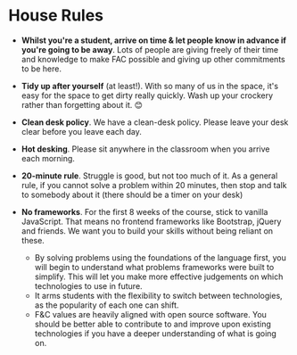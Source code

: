 # House Rules

- **Whilst you're a student, arrive on time & let people know in advance if you're going to be away**. Lots of people are giving freely of their time and knowledge to make FAC possible and giving up other commitments to be here.

- **Tidy up after yourself** (at least!). With so many of us in the space, it's easy for the space to get dirty really quickly. Wash up your crockery rather than forgetting about it. :blush:

- **Clean desk policy**. We have a clean-desk policy. Please leave your desk clear before you leave each day.

- **Hot desking**. Please sit anywhere in the classroom when you arrive each morning.

- **20-minute rule**. Struggle is good, but not too much of it. As a general rule, if you cannot solve a problem within 20 minutes, then stop and talk to somebody about it (there should be a timer on your desk)

- **No frameworks**. For the first 8 weeks of the course, stick to vanilla JavaScript. That means no frontend frameworks like Bootstrap, jQuery and friends. We want you to build your skills without being reliant on these.
  - By solving problems using the foundations of the language first, you will begin to understand what problems frameworks were built to simplify. This will let you make more effective judgements on which technologies to use in future.
  - It arms students with the flexibility to switch between technologies, as the popularity of each one can shift.
  - F&C values are heavily aligned with open source software. You should be better able to contribute to and improve upon existing technologies if you have a deeper understanding of what is going on.
